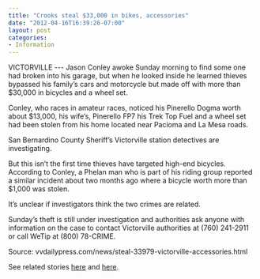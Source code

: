 ```yaml
---
title: "Crooks steal $33,000 in bikes, accessories"
date: "2012-04-16T16:39:26-07:00"
layout: post
categories:
- Information
---
```


VICTORVILLE --- Jason Conley awoke Sunday morning to find some one had broken into his garage, but when he looked inside he learned thieves bypassed his family’s cars and motorcycle but made off with more than $30,000 in bicycles and a wheel set.  
  
Conley, who races in amateur races, noticed his Pinerello Dogma worth about $13,000, his wife’s, Pinerello FP7 his Trek Top Fuel and a wheel set had been stolen from his home located near Pacioma and La Mesa roads.

San Bernardino County Sheriff’s Victorville station detectives are investigating.

But this isn’t the first time thieves have targeted high-end bicycles. According to Conley, a Phelan man who is part of his riding group reported a similar incident about two months ago where a bicycle worth more than $1,000 was stolen.

It’s unclear if investigators think the two crimes are related.

Sunday’s theft is still under investigation and authorities ask anyone with information on the case to contact Victorville authorities at (760) 241-2911 or call WeTip at (800) 78-CRIME.

Source: vvdailypress.com/news/steal-33979-victorville-accessories.html

See related stories [here](/2012/05/three-arrested-for-bicycle-thefts-are-linked-to-local-cases/ "Three arrested for bicycle thefts are linked to local cases") and [here](/2012/05/report-california-top-with-cyber-crooks/ "Report: California top with cyber-crooks").
